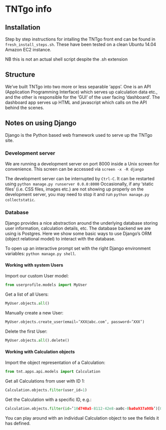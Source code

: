 TNTgo info
==========

Installation
------------

Step by step instructions for intalling the TNTgo front end can be found in `fresh_install_steps.sh`. 
These have been tested on a clean Ubuntu 14.04 Amazon EC2 instance. 

NB this is not an actual shell script despite the .sh extension

Structure
---------

We’ve built TNTgo into two more or less separable ‘apps’. One is an API 
(Application Programming Interface) which serves up calculation data etc., and 
the other is responsible for the ‘GUI’ of the user facing ‘dashboard’. 
The dashboard app serves up HTML and javascript which calls on the API behind the 
scenes. 


Notes on using Django
---------------------

Django is the Python based web framework used to serve up the TNTgo site. 

### Development server
We are running a development server on port 8000 inside a Unix screen for convenience. 
This screen can be accessed via `screen -x -R django`

The development server can be interrupted by `Ctrl-C`. 
It can be restarted using `python manage.py runserver 0.0.0:8000`
Occasionally, if any ‘static files’ (i.e. CSS files, images etc.) 
are not showing up properly on the development server, you may need to stop it and run 
`python manage.py collectstatic`.

### Database
Django provides a nice abstraction around the underlying database storing user information, 
calculation details, etc. The database backend we are using is Postgres. 
Here we show some basic ways to use Django’s ORM (object relational model) to 
interact with the database. 

To open up an interactive prompt set with the right Django environment variables: 
`python manage.py shell`. 

#### Working with system Users
Import our custom User model:
```python
from userprofile.models import MyUser
```
Get a list of all Users:
```python
MyUser.objects.all()
```
Manually create a new User:
```python
MyUser.objects.create_user(email=’XXX@abc.com’, password=’XXX’)
```
Delete the first User:
```python
MyUser.objects.all().delete()
```
#### Working with Calculation objects
Import the object representation of a Calculation:
```python
from tnt.apps.api.models import Calculation
```
Get all Calculations from user with ID 1:
```python
Calculation.objects.filter(user_id=1)
```
Get the Calculation with a specific ID, e.g.:
```python
Calculation.objects.filter(id=’10d740a5-8112-42e8-aa0c-0ba0a937a98b’)[0]
```
You can play around with an individual Calculation object to see the fields it has defined. 
